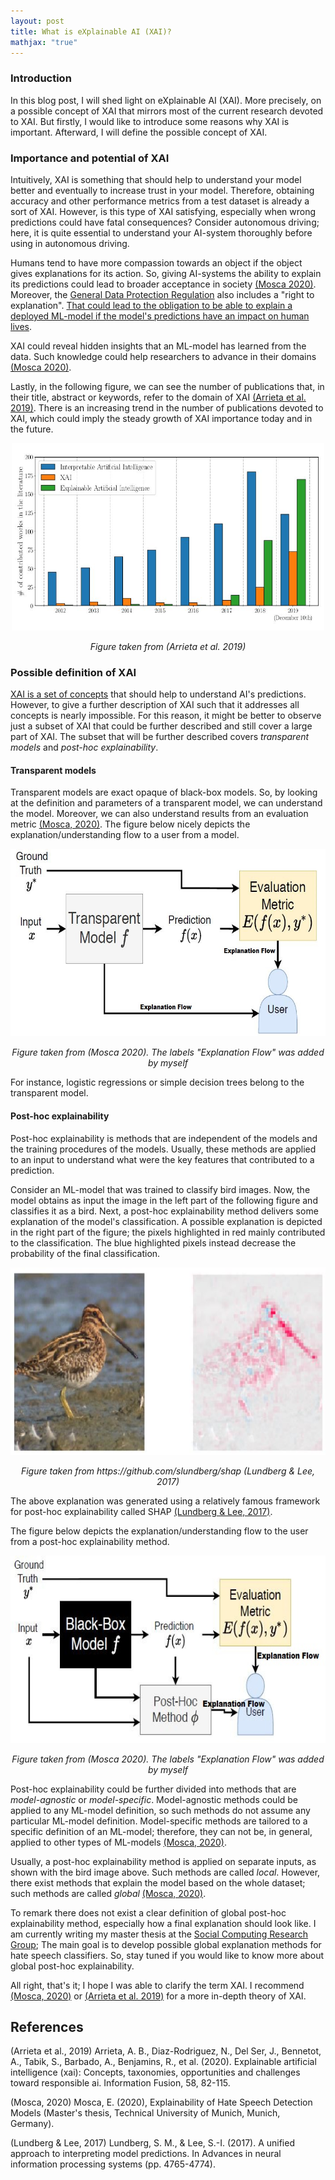 ```yaml
---
layout: post
title: What is eXplainable AI (XAI)?
mathjax: "true"
---
```

### Introduction

In this blog post, I will shed light on eXplainable AI (XAI). More precisely, on a possible concept of XAI that mirrors
most of the current research devoted to XAI. But firstly, I would like to introduce some reasons why XAI is important.
Afterward, I will define the possible concept of XAI.

### Importance and potential of XAI
Intuitively, XAI is something that should help to understand your model better and eventually to increase trust in your model. Therefore, obtaining accuracy and other performance metrics from a test dataset is already a sort of XAI.
However, is this type of XAI satisfying, especially when wrong predictions could have fatal consequences?
Consider autonomous driving; here, it is quite essential to understand your AI-system thoroughly before using in autonomous driving.

Humans tend to have more compassion towards an object if the object gives explanations for its action.
So, giving AI-systems the ability to explain its predictions could lead to broader acceptance in society [(Mosca 2020)](#2).
Moreover, the [General Data Protection Regulation](https://en.wikipedia.org/wiki/General_Data_Protection_Regulation) also includes a "right to explanation". 
[That could lead to the obligation to be able to explain a deployed ML-model if the model's predictions have an impact on human lives](https://blog.bigml.com/2018/05/01/prediction-explanation-adding-transparency-to-machine-learning/).

XAI could reveal hidden insights that an ML-model has learned from the data. Such knowledge could help researchers to advance in their domains [(Mosca 2020)](#2).

Lastly, in the following figure, we can see the number of publications that, in their title, abstract or keywords, refer to the domain of XAI [(Arrieta et al. 2019)](#1). 
There is an increasing trend in the number of publications devoted to XAI, which could imply the steady growth of XAI importance today and in the future.
<p align="center">
	<img src="/img/interpretable_ai.JPG" alt="geo" width="500" height="300"/>
</p>
<p align="center">
    <em>Figure taken from (Arrieta et al. 2019)</em>
</p>

### Possible definition of XAI

[XAI is a set of concepts](https://en.wikipedia.org/wiki/Explainable_artificial_intelligence) that should help to understand AI's predictions. However, to give a further description of XAI such that it 
addresses all concepts is nearly impossible. For this reason, it might be better to observe just a subset of XAI that could be further described and still cover a large part of XAI. The subset that will be further described
covers *transparent models* and *post-hoc explainability*.  

#### Transparent models

Transparent models are exact opaque of black-box models. 
So, by looking at the definition and parameters of a transparent model, we can understand the model. 
Moreover, we can also understand results from an evaluation metric [(Mosca, 2020)](#2). 
The figure below nicely depicts the explanation/understanding flow to a user from a model.
<p align="center">
	<img src="/img/transparent_models.JPG" alt="geo" width="600" height="300"/>
</p>
<p align="center">
    <em>Figure taken from (Mosca 2020). The labels "Explanation Flow" was added by myself</em>
</p>

For instance, logistic regressions or simple decision trees belong to the transparent model.

#### Post-hoc explainability
Post-hoc explainability is methods that are independent of the models and the training procedures of the models.
Usually, these methods are applied to an input to understand what were the key features that contributed to a prediction.

Consider an ML-model that was trained to classify bird images.
Now, the model obtains as input the image in the left part of the following figure and classifies it as a bird.
Next, a post-hoc explainability method delivers some explanation of the model's classification.
A possible explanation is depicted in the right part of the figure; the pixels highlighted
in red mainly contributed to the classification. The blue highlighted pixels instead decrease
the probability of the final classification.
<p align="center">
	<img src="/img/shap_explanation.JPG" alt="geo" width="600" height="300"/>
</p>
<p align="center">
    <em>Figure taken from https://github.com/slundberg/shap (Lundberg & Lee, 2017)</em>
</p>

The above explanation was generated using a relatively famous framework for post-hoc explainability called SHAP [(Lundberg & Lee, 2017)](#3).

The figure below depicts the explanation/understanding flow to the user from a post-hoc explainability method.
<p align="center">
	<img src="/img/post-hoc_explainability.JPG" alt="geo" width="600" height="300"/>
</p>
<p align="center">
    <em>Figure taken from (Mosca 2020). The labels "Explanation Flow" was added by myself</em>
</p>

Post-hoc explainability could be further divided into methods that are *model-agnostic* or *model-specific*.
Model-agnostic methods could be applied to any ML-model definition, so such methods do not assume any particular ML-model 
definition. Model-specific methods are tailored to a specific definition of an ML-model;
therefore, they can not be, in general, applied to other types of ML-models  [(Mosca, 2020)](#2).

Usually, a post-hoc explainability method is applied on separate inputs, as shown with the bird image above.
Such methods are called *local*. However, there exist methods that explain the model based on the whole dataset;
such methods are called *global* [(Mosca, 2020)](#2).

To remark there does not exist a clear definition of global post-hoc explainability method,
especially how a final explanation should look like. I am currently writing my master thesis at the [Social Computing Research Group](https://www.in.tum.de/social/group/);
The main goal is to develop possible global explanation methods for hate speech classifiers.
So, stay tuned if you would like to know more about global post-hoc explainability.

All right, that's it; I hope I was able to clarify the term XAI. I recommend [(Mosca, 2020)](#2) or [(Arrieta et al. 2019)](#1)
for a more in-depth theory of XAI. 


## References
<a id="1">(Arrieta et al., 2019)</a> 
Arrieta, A. B., Diaz-Rodriguez, N., Del Ser, J., Bennetot, A., Tabik, S., Barbado, A., Benjamins, R., et al. (2020).
Explainable artificial intelligence (xai): Concepts, taxonomies, opportunities and challenges toward responsible ai.
Information Fusion, 58, 82-115.

<a id="2">(Mosca, 2020)</a>
Mosca, E. (2020), Explainability of Hate Speech Detection Models (Master's thesis, Technical University of Munich, Munich, Germany).

<a id="3">(Lundberg & Lee, 2017)</a>
Lundberg, S. M., & Lee, S.-I. (2017). A unified approach to interpreting model predictions.
In Advances in neural information processing systems (pp. 4765-4774).